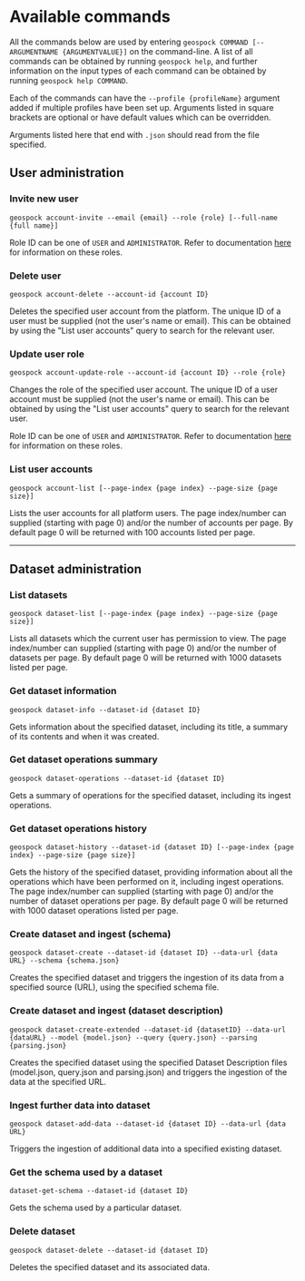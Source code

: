# Available commands

All the commands below are used by entering `geospock COMMAND [--ARGUMENTNAME {ARGUMENTVALUE}]` 
on the command-line. A list of all commands can be obtained by running `geospock help`, and further information on the 
input types of each command can be obtained by running `geospock help COMMAND`.

Each of the commands can have the `--profile {profileName}` argument added if multiple profiles have been set up. 
Arguments listed in square brackets are optional or have default values which can be overridden.

Arguments listed here that end with `.json` should read from the file specified.

## User administration

### Invite new user
`geospock account-invite --email {email} --role {role} [--full-name {full name}]`

Role ID can be one of `USER` and `ADMINISTRATOR`. Refer to documentation
[here](https://docs.geospock.com/Content/Dashboard/userManagement.htm) for information on these roles.

### Delete user
`geospock account-delete --account-id {account ID}`

Deletes the specified user account from the platform. The unique ID of a user must be supplied (not the user's name or 
email). This can be obtained by using the "List user accounts" query to search for the relevant user.

### Update user role
`geospock account-update-role --account-id {account ID} --role {role}`

Changes the role of the specified user account. The unique ID of a user account must be supplied (not the user's name 
or email). This can be obtained by using the "List user accounts" query to search for the relevant user.

Role ID can be one of `USER` and `ADMINISTRATOR`. Refer to documentation
[here](https://docs.geospock.com/Content/Dashboard/userManagement.htm) for information on these roles.

### List user accounts
`geospock account-list [--page-index {page index} --page-size {page size}]`

Lists the user accounts for all platform users. The page index/number can supplied (starting with page 0) and/or the 
number of accounts per page. By default page 0 will be returned with 100 accounts listed per page.

---

## Dataset administration

### List datasets
`geospock dataset-list [--page-index {page index} --page-size {page size}]`

Lists all datasets which the current user has permission to view. The page index/number can supplied (starting with 
page 0) and/or the number of datasets per page. By default page 0 will be returned with 1000 datasets listed per page.

### Get dataset information
`geospock dataset-info --dataset-id {dataset ID}`

Gets information about the specified dataset, including its title, a summary of its contents and when it was created.

### Get dataset operations summary
`geospock dataset-operations --dataset-id {dataset ID}`

Gets a summary of operations for the specified dataset, including its ingest operations.

### Get dataset operations history
`geospock dataset-history --dataset-id {dataset ID} [--page-index {page index} --page-size {page size}]`

Gets the history of the specified dataset, providing information about all the operations which have been performed on
it, including ingest operations.
The page index/number can supplied (starting with page 0) and/or the number of dataset operations per page. By default 
page 0 will be returned with 1000 dataset operations listed per page.

### Create dataset and ingest (schema)
`geospock dataset-create --dataset-id {dataset ID} --data-url {data URL} --schema {schema.json}`

Creates the specified dataset and triggers the ingestion of its data from a specified source (URL), using the specified 
schema file.

### Create dataset and ingest (dataset description)
`geospock dataset-create-extended --dataset-id {datasetID} --data-url {dataURL} --model {model.json}
--query {query.json} --parsing {parsing.json}`

Creates the specified dataset using the specified Dataset Description files (model.json, query.json and parsing.json) 
and triggers the ingestion of the data at the specified URL.

### Ingest further data into dataset
`geospock dataset-add-data --dataset-id {dataset ID} --data-url {data URL}`

Triggers the ingestion of additional data into a specified existing dataset.

### Get the schema used by a dataset
`dataset-get-schema --dataset-id {dataset ID}`

Gets the schema used by a particular dataset.

### Delete dataset
`geospock dataset-delete --dataset-id {dataset ID}`

Deletes the specified dataset and its associated data.